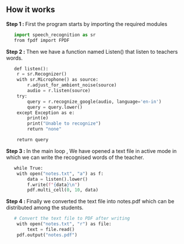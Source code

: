 
<h2> How it works </h2>

<p><b>Step 1 : </b> First the program starts by importing the required modules</p>

  ```py
     import speech_recognition as sr
     from fpdf import FPDF
 ```


<p><b>Step 2 : </b>Then we have a function named Listen() that listen to teachers words. </p>

  ```py
     def listen(): 
     r = sr.Recognizer() 
     with sr.Microphone() as source: 
         r.adjust_for_ambient_noise(source) 
         audio = r.listen(source) 
     try: 
         query = r.recognize_google(audio, language='en-in') 
         query = query.lower() 
     except Exception as e: 
         print(e) 
         print("Unable to recognize") 
         return "none" 
  
     return query
 ```


<p><b>Step 3 : </b>In the main loop , We have opened a text file in active mode in which we can write the recognised words of the teacher. </p>

  ```py
     while True: 
     with open("notes.txt", "a") as f: 
         data = listen().lower() 
         f.write(f"{data}\n") 
         pdf.multi_cell(0, 10, data)
 ```



<p><b>Step 4 : </b>Finally we converted the text file into notes.pdf which can be distributed among the students. </p>

  ```py
     # Convert the text file to PDF after writing 
     with open("notes.txt", "r") as file: 
         text = file.read() 
     pdf.output("notes.pdf")
 ```



